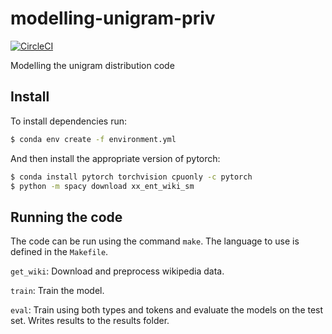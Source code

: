 
# modelling-unigram-priv

[![CircleCI](https://circleci.com/gh/tpimentelms/modelling-unigram-priv.svg?style=svg&circle-token=dd03e792e49ec51ee6d7cedb1f01e2271ca9739b)](https://circleci.com/gh/tpimentelms/modelling-unigram-priv)

Modelling the unigram distribution code


## Install

To install dependencies run:
```bash
$ conda env create -f environment.yml
```

And then install the appropriate version of pytorch:
```bash
$ conda install pytorch torchvision cpuonly -c pytorch
$ python -m spacy download xx_ent_wiki_sm
```

## Running the code

The code can be run using the command `make`. The language to use is defined in the `Makefile`.

`get_wiki`: Download and preprocess wikipedia data.

`train`: Train the model.

`eval`: Train using both types and tokens and evaluate the models on the test set. Writes results to the results folder.